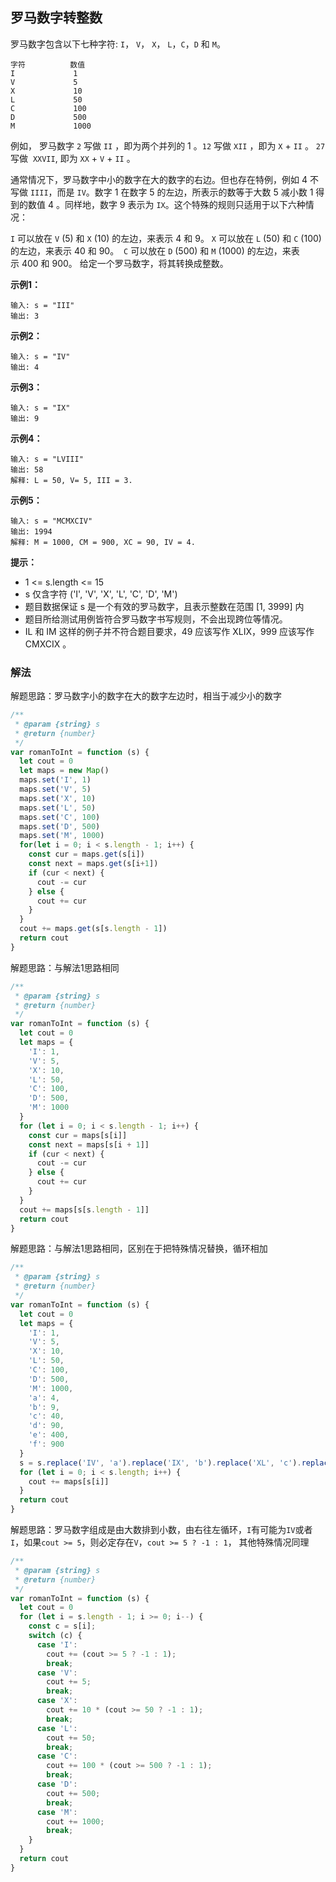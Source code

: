 ## 罗马数字转整数

罗马数字包含以下七种字符: `I`， `V`， `X`， `L`，`C`，`D` 和 `M`。

```
字符          数值
I             1
V             5
X             10
L             50
C             100
D             500
M             1000
```

例如， 罗马数字 `2` 写做 `II` ，即为两个并列的 1 。`12` 写做 `XII` ，即为 `X` + `II` 。 `27` 写做  `XXVII`, 即为 `XX` + `V` + `II` 。

通常情况下，罗马数字中小的数字在大的数字的右边。但也存在特例，例如 4 不写做 `IIII`，而是 `IV`。数字 1 在数字 5 的左边，所表示的数等于大数 5 减小数 1 得到的数值 4 。同样地，数字 9 表示为 `IX`。这个特殊的规则只适用于以下六种情况：

`I` 可以放在 `V` (5) 和 `X` (10) 的左边，来表示 4 和 9。
`X` 可以放在 `L` (50) 和 `C` (100) 的左边，来表示 40 和 90。 
`C` 可以放在 `D` (500) 和 `M` (1000) 的左边，来表示 400 和 900。
给定一个罗马数字，将其转换成整数。

**示例1：**
```
输入: s = "III"
输出: 3
```

**示例2：**
```
输入: s = "IV"
输出: 4
```

**示例3：**
```
输入: s = "IX"
输出: 9
```

**示例4：**
```
输入: s = "LVIII"
输出: 58
解释: L = 50, V= 5, III = 3.
```

**示例5：**
```
输入: s = "MCMXCIV"
输出: 1994
解释: M = 1000, CM = 900, XC = 90, IV = 4.
```

**提示：**

+ 1 <= s.length <= 15
+ s 仅含字符 ('I', 'V', 'X', 'L', 'C', 'D', 'M')
+ 题目数据保证 s 是一个有效的罗马数字，且表示整数在范围 [1, 3999] 内
+ 题目所给测试用例皆符合罗马数字书写规则，不会出现跨位等情况。
+ IL 和 IM 这样的例子并不符合题目要求，49 应该写作 XLIX，999 应该写作 CMXCIX 。

### 解法

解题思路：罗马数字小的数字在大的数字左边时，相当于减少小的数字

```js
/**
 * @param {string} s
 * @return {number}
 */
var romanToInt = function (s) {
  let cout = 0
  let maps = new Map()
  maps.set('I', 1)
  maps.set('V', 5)
  maps.set('X', 10)
  maps.set('L', 50)
  maps.set('C', 100)
  maps.set('D', 500)
  maps.set('M', 1000)
  for(let i = 0; i < s.length - 1; i++) {
    const cur = maps.get(s[i])
    const next = maps.get(s[i+1])
    if (cur < next) {
      cout -= cur
    } else {
      cout += cur
    }
  }
  cout += maps.get(s[s.length - 1])
  return cout
}
```

解题思路：与解法1思路相同

```js
/**
 * @param {string} s
 * @return {number}
 */
var romanToInt = function (s) {
  let cout = 0
  let maps = {
    'I': 1,
    'V': 5,
    'X': 10,
    'L': 50,
    'C': 100,
    'D': 500,
    'M': 1000
  }
  for (let i = 0; i < s.length - 1; i++) {
    const cur = maps[s[i]]
    const next = maps[s[i + 1]]
    if (cur < next) {
      cout -= cur
    } else {
      cout += cur
    }
  }
  cout += maps[s[s.length - 1]]
  return cout
}
```

解题思路：与解法1思路相同，区别在于把特殊情况替换，循环相加

```js
/**
 * @param {string} s
 * @return {number}
 */
var romanToInt = function (s) {
  let cout = 0
  let maps = {
    'I': 1,
    'V': 5,
    'X': 10,
    'L': 50,
    'C': 100,
    'D': 500,
    'M': 1000,
    'a': 4,
    'b': 9,
    'c': 40,
    'd': 90,
    'e': 400,
    'f': 900
  }
  s = s.replace('IV', 'a').replace('IX', 'b').replace('XL', 'c').replace('XC', 'd').replace('CD', 'e').replace('CM', 'f')
  for (let i = 0; i < s.length; i++) {
    cout += maps[s[i]]
  }
  return cout
}
```

解题思路：罗马数字组成是由大数排到小数，由右往左循环，`I`有可能为`IV`或者`I`，如果`cout >= 5`，则必定存在`V`，`cout >= 5 ? -1 : 1`， 其他特殊情况同理

```js
/**
 * @param {string} s
 * @return {number}
 */
var romanToInt = function (s) {
  let cout = 0
  for (let i = s.length - 1; i >= 0; i--) {
    const c = s[i];
    switch (c) {
      case 'I':
        cout += (cout >= 5 ? -1 : 1);
        break;
      case 'V':
        cout += 5;
        break;
      case 'X':
        cout += 10 * (cout >= 50 ? -1 : 1);
        break;
      case 'L':
        cout += 50;
        break;
      case 'C':
        cout += 100 * (cout >= 500 ? -1 : 1);
        break;
      case 'D':
        cout += 500;
        break;
      case 'M':
        cout += 1000;
        break;
    }
  }
  return cout
}
```
